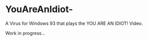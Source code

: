 # YouAreAnIdiot-
A Virus for Windows 93 that plays the YOU ARE AN IDIOT! Video.

Work in progress...
